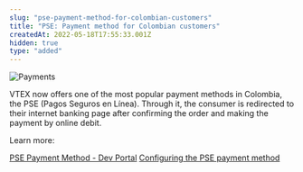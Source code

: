 ```yaml
---
slug: "pse-payment-method-for-colombian-customers"
title: "PSE: Payment method for Colombian customers"
createdAt: 2022-05-18T17:55:33.001Z
hidden: true
type: "added"
---
```


![Payments](https://raw.githubusercontent.com/vtexdocs/dev-portal-content/main/images/pse-payment-method-for-colombian-customers-0.png)

VTEX now offers one of the most popular payment methods in Colombia, the PSE (Pagos Seguros en Línea). Through it, the consumer is redirected to their internet banking page after confirming the order and making the payment by online debit.

Learn more:

[PSE Payment Method - Dev Portal](https://docs.google.com/document/d/1yy1E4n0kxiUpHNiUwfpmw-mhIoELUUH4SFsCaVo3DXs/edit)
[Configuring the PSE payment method](https://docs.google.com/document/d/1EU-IFgag4HUe0iIekxgL8IM_4DLem8NCdC-6VvdtLl0/edit#)
